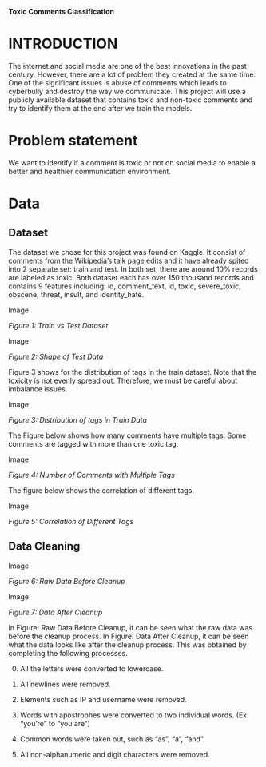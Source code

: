 **Toxic Comments Classification**

# **INTRODUCTION**

The internet and social media are one of the best innovations in the past century. However, there are a lot of problem they created at the same time. One of the significant issues is abuse of comments which leads to cyberbully and destroy the way we communicate. This project will use a publicly available dataset that contains toxic and non-toxic comments and try to identify them at the end after we train the models.

# **Problem statement**

We want to identify if a comment is toxic or not on social media to enable a better and healthier communication environment.

# **Data**
  ## Dataset
The dataset we chose for this project was found on Kaggle. It consist of comments from the Wikipedia’s talk page edits and it have already spited into 2 separate set: train and test. In both set, there are around 10% records are labeled as toxic. Both dataset each has over 150 thousand records and contains 9 features including: id, comment_text, id, toxic, severe_toxic, obscene, threat, insult, and identity_hate.  
  
Image

*Figure 1: Train vs Test Dataset*

Image

*Figure 2: Shape of Test Data*

Figure 3 shows for the distribution of tags in the train dataset. Note that the toxicity is not evenly spread out. Therefore, we must be careful about imbalance issues.

Image

*Figure 3: Distribution of tags in Train Data*

The Figure below shows how many comments have multiple tags. Some comments are tagged with more than one toxic tag.

Image

*Figure 4: Number of Comments with Multiple Tags*

The figure below shows the correlation of different tags.

Image

*Figure 5: Correlation of Different Tags*

## Data Cleaning

Image

*Figure 6: Raw Data Before Cleanup*

Image

*Figure 7: Data After Cleanup*

In Figure: Raw Data Before Cleanup, it can be seen what the raw data was before the cleanup process. In Figure: Data After Cleanup, it can be seen what the data looks like after the cleanup process. This was obtained by completing the following processes.


0. All the letters were converted to lowercase.

0. All newlines were removed.

0. Elements such as IP and username were removed.

0. Words with apostrophes were converted to two individual words. (Ex: “you’re” to “you are”)
0. Common words were taken out, such as “as”, “a”, “and”.

0. All non-alphanumeric and digit characters were removed.


